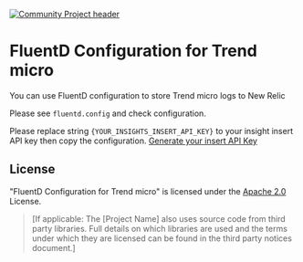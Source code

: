 [![Community Project header](https://github.com/newrelic/open-source-office/raw/master/examples/categories/images/Experimental.png)](https://github.com/newrelic/open-source-office/blob/master/examples/categories/index.md#experimental)

# FluentD Configuration for Trend micro
You can use FluentD configuration to store Trend micro logs to New Relic

Please see `fluentd.config` and check configuration.

Please replace string `{YOUR_INSIGHTS_INSERT_API_KEY}` to your insight insert API key then copy the configuration.
[Generate your insert API Key](https://docs.newrelic.com/docs/apis/get-started/intro-apis/types-new-relic-api-keys#event-insert-key)

## License
"FluentD Configuration for Trend micro" is licensed under the [Apache 2.0](http://apache.org/licenses/LICENSE-2.0.txt) License.
>[If applicable: The [Project Name] also uses source code from third party libraries. Full details on which libraries are used and the terms under which they are licensed can be found in the third party notices document.]
